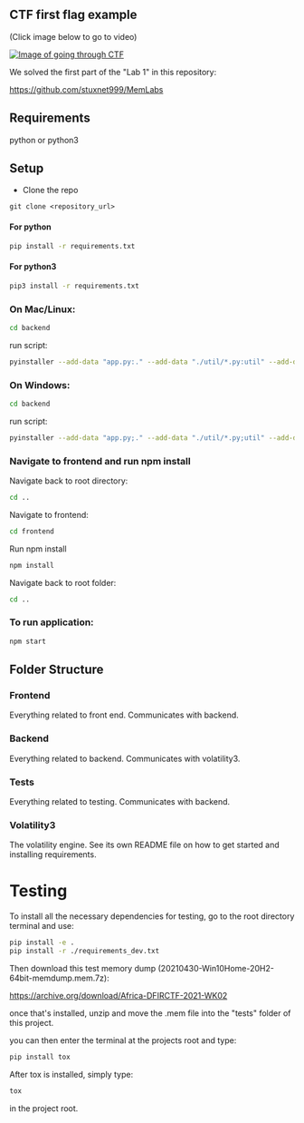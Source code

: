 ## CTF first flag example

(Click image below to go to video)

[![Image of going through CTF](https://img.youtube.com/vi/KQwYCWXXF94/0.jpg)](https://www.youtube.com/watch?v=KQwYCWXXF94)

We solved the first part of the "Lab 1" in this repository:

https://github.com/stuxnet999/MemLabs

## Requirements

python or python3

## Setup

- Clone the repo
```
git clone <repository_url>
```

#### For python 
```bash
pip install -r requirements.txt
```
#### For python3 
```bash
pip3 install -r requirements.txt
```

### On Mac/Linux:
```bash
cd backend
```
run script:
```bash
pyinstaller --add-data "app.py:." --add-data "./util/*.py:util" --add-data "../volatility3/*:volatility3" app.py
```
### On Windows:
```bash
cd backend
```
run script:
```bash
pyinstaller --add-data "app.py;." --add-data "./util/*.py;util" --add-data "../volatility3/*;volatility3" app.py
```
### Navigate to frontend and run npm install
Navigate back to root directory:
```bash
cd ..
```
Navigate to frontend:
```bash
cd frontend
```
Run npm install
```bash
npm install
```
Navigate back to root folder:
```bash
cd ..
```

### To run application:
```bash
npm start
```



## Folder Structure

### Frontend
Everything related to front end. Communicates with backend.

### Backend

Everything related to backend. Communicates with volatility3. 

### Tests

Everything related to testing. Communicates with backend.

### Volatility3

The volatility engine. See its own README file on how to get started and 
installing requirements.

# Testing
To install all the necessary dependencies for testing, go to the root directory terminal and use:
```bash
pip install -e .
pip install -r ./requirements_dev.txt
```

Then download this test memory dump (20210430-Win10Home-20H2-64bit-memdump.mem.7z):

https://archive.org/download/Africa-DFIRCTF-2021-WK02

once that's installed, unzip and move the .mem file into the "tests" folder of this project.

you can then enter the terminal at the projects root and type:
```bash
pip install tox
```
After tox is installed, simply type:
```bash
tox
```
in the project root.


